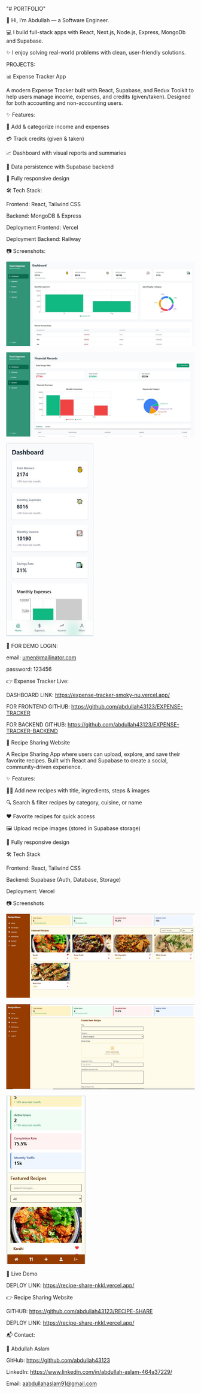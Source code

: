 "# PORTFOLIO"

👋 Hi, I’m Abdullah — a Software Engineer.

💻 I build full-stack apps with React, Next.js, Node.js, Express, MongoDb and Supabase.

✨ I enjoy solving real-world problems with clean, user-friendly solutions.  

PROJECTS:

📊 Expense Tracker App

A modern Expense Tracker built with React, Supabase, and Redux Toolkit to help users manage income, 
expenses, and credits (given/taken). Designed for both accounting and non-accounting users.

✨ Features:

📌 Add & categorize income and expenses

💳 Track credits (given & taken)

📈 Dashboard with visual reports and summaries

💾 Data persistence with Supabase backend

📱 Fully responsive design

🛠️ Tech Stack:

Frontend: React, Tailwind CSS

Backend: MongoDB & Express

Deployment Frontend: Vercel

Deployment Backend: Railway

📷 Screenshots:

![Dashboard Screenshot](./expensePictures/PC.JPG)

![Records](./expensePictures/RECORDS.JPG)

![Mobile View](./expensePictures/MOBILE%20VIEW.JPG)

🚀 FOR DEMO LOGIN:

email: umer@mailinator.com

password: 123456

👉 Expense Tracker Live:

DASHBOARD LINK: https://expense-tracker-smoky-nu.vercel.app/

FOR FRONTEND GITHUB: https://github.com/abdullah43123/EXPENSE-TRACKER

FOR BACKEND GITHUB: https://github.com/abdullah43123/EXPENSE-TRACKER-BACKEND


🍳 Recipe Sharing Website

A Recipe Sharing App where users can upload, explore, and save their favorite recipes. Built with React and Supabase to create a social, community-driven experience.

✨ Features:

👩‍🍳 Add new recipes with title, ingredients, steps & images

🔍 Search & filter recipes by category, cuisine, or name

❤️ Favorite recipes for quick access

🖼️ Upload recipe images (stored in Supabase storage)

📱 Fully responsive design

🛠️ Tech Stack

Frontend: React, Tailwind CSS

Backend: Supabase (Auth, Database, Storage)

Deployment: Vercel

📷 Screenshots

![Dashboard](./recipePictures/DASHBOARD.JPG)

![Add Recipe](./recipePictures/ADD%20RECIPE.JPG)

![Mobile View](./recipePictures/MOBILE%20VIEW.JPG)

🚀 Live Demo

DEPLOY LINK: https://recipe-share-nkkl.vercel.app/

👉 Recipe Sharing Website

GITHUB: https://github.com/abdullah43123/RECIPE-SHARE

DEPLOY LINK: https://recipe-share-nkkl.vercel.app/

📬 Contact:

👤 Abdullah Aslam

GitHub: https://github.com/abdullah43123

LinkedIn: https://www.linkedin.com/in/abdullah-aslam-464a37229/

Email: aabdullahaslam91@gmail.com

